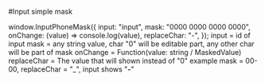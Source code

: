 #Input simple mask

window.InputPhoneMask({
    input: "input",
    mask: "0000 0000 0000 0000",
    onChange: (value) => console.log(value),
    replaceChar: "-",
});
input = id of input
mask = any string value, char "0" will be editable part, any other char will be part of mask
onChange = Function(value: string / MaskedValue)
replaceChar = The value that will shown instead of "0"
example mask = 00-00, replaceChar = "_", input shows "__-__"